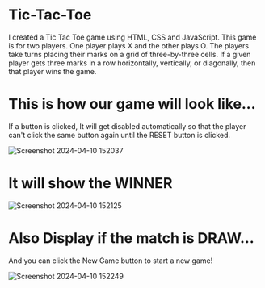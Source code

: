 # Tic-Tac-Toe
I created a Tic Tac Toe game using HTML, CSS and JavaScript. This game is for two players. One player plays X and the other plays O. The players take turns placing their marks on a grid of three-by-three cells. If a given player gets three marks in a row horizontally, vertically, or diagonally, then that player wins the game.


# This is how our game will look like...
If a button is clicked, It will get disabled automatically so that the player can't click the same button again until the RESET button is clicked.

![Screenshot 2024-04-10 152037](https://github.com/chetanschetan/Tic-Tac-Toe/assets/161132484/3269b0be-c18a-44e8-9d92-6f054e14c9a5)


# It will show the WINNER

![Screenshot 2024-04-10 152125](https://github.com/chetanschetan/Tic-Tac-Toe/assets/161132484/bbe2f988-8d94-4e3b-a8eb-8e8f31a22401)


# Also Display if the match is DRAW...
And you can click the New Game button to start a new game!

![Screenshot 2024-04-10 152249](https://github.com/chetanschetan/Tic-Tac-Toe/assets/161132484/119b4a03-5598-43c4-84bb-a8ff45c64ad0)
